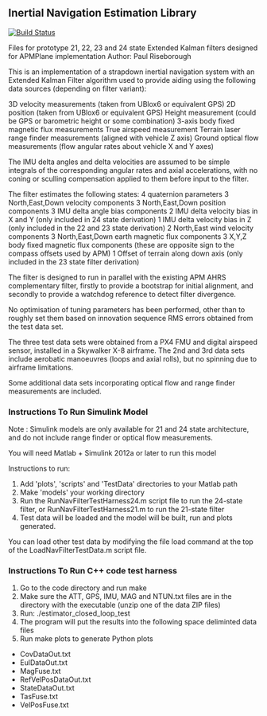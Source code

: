 ## Inertial Navigation Estimation Library ##

[![Build Status](https://travis-ci.org/priseborough/InertialNav.svg?branch=master)](https://travis-ci.org/priseborough/InertialNav)

Files for prototype 21, 22, 23 and 24 state Extended Kalman filters designed for APMPlane implementation
Author: Paul Riseborough

This is an implementation of a strapdown inertial navigation system with an Extended Kalman Filter algorithm used 
to provide aiding using the following data sources (depending on filter variant):

3D velocity measurements (taken from UBlox6 or equivalent GPS)
2D position (taken from UBlox6 or equivalent GPS)
Height measurement (could be GPS or barometric height or some combination)
3-axis body fixed magnetic flux measurements
True airspeed measurement
Terrain laser range finder measurements (aligned with vehicle Z axis)
Ground optical flow measurements (flow angular rates about vehicle X and Y axes)

The IMU delta angles and delta velocities are assumed to be simple integrals of the corresponding angular rates 
and axial accelerations, with no coning or sculling compensation applied to them before input to the filter.

The filter estimates the following states:
4 quaternion parameters
3 North,East,Down velocity components
3 North,East,Down  position components
3 IMU delta angle bias components
2 IMU delta velocity bias in X and Y (only included in 24 state derivation)
1 IMU delta velocity bias in Z (only included in the 22 and 23 state derivation)
2 North,East wind velocity components
3 North,East,Down  earth magnetic flux components
3 X,Y,Z body fixed magnetic flux components (these are opposite sign to the compass offsets used by APM)
1 Offset of terrain along down axis (only included in the 23 state filter derivation)

The filter is designed to run in parallel with the existing APM AHRS complementary filter, firstly to provide
a bootstrap for initial alignment, and secondly to provide a watchdog reference to detect filter divergence.

No optimisation of tuning parameters has been performed, other than to roughly set them based on innovation sequence
RMS errors obtained from the test data set.

The three test data sets were obtained from a PX4 FMU and digital airspeed sensor, installed in a Skywalker X-8 
airframe. The 2nd and 3rd data sets include aerobatic manoeuvres (loops and axial rolls), but no spinning due to
airframe limitations.

Some additional data sets incorporating optical flow and range finder measurements are included.


### Instructions To Run Simulink Model ###

Note : Simulink models are only available for 21 and 24 state architecture, and do not include range finder or optical
flow measurements.

You will need Matlab + Simulink 2012a or later to run this model

Instructions to run:

1. Add 'plots', 'scripts' and 'TestData' directories to your Matlab path
2. Make 'models' your working directory
3. Run the RunNavFilterTestHarness24.m script file to run the 24-state filter, or RunNavFilterTestHarness21.m to run
   the 21-state filter
4. Test data will be loaded and the model will be built, run and plots generated.

You can load other test data by modifying the file load command at the top of the LoadNavFilterTestData.m script file.


### Instructions To Run C++ code test harness ###

1. Go to the code directory and run make
2. Make sure the ATT, GPS, IMU, MAG and NTUN.txt files are in the directory with the executable (unzip one of the data ZIP files)
3. Run: ./estimator_closed_loop_test
4. The program will put the results into the following space deliminted data files
5. Run make plots to generate Python plots

 * CovDataOut.txt
 * EulDataOut.txt
 * MagFuse.txt
 * RefVelPosDataOut.txt
 * StateDataOut.txt
 * TasFuse.txt
 * VelPosFuse.txt
